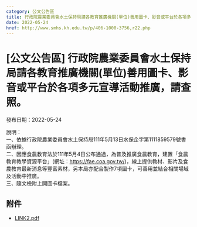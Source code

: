 ```yaml
---
category: 公文公告區
title: 行政院農業委員會水土保持局請各教育推廣機關(單位)善用圖卡、影音或平台於各項多元宣導活動推廣，請查照。
date: 2022-05-24
href: http://www.smhs.kh.edu.tw/p/406-1000-3756,r22.php
---
```


# [公文公告區] 行政院農業委員會水土保持局請各教育推廣機關(單位)善用圖卡、影音或平台於各項多元宣導活動推廣，請查照。

發布日期：2022-05-24

說明：  
一、依據行政院農業委員會水土保持局111年5月13日水保企字第1111859579號書函辦理。  
二、因應食農教育法於111年5月4日公布通過，為普及推廣食農教育，建置「食農教育教學資源平台」(網址：https://fae.coa.gov.tw/)，線上提供教材、影片及食農教育最新消息等豐富素材，另本局亦配合製作7項圖卡，可善用並結合相關場域及活動中推廣。  
三、隨文檢附上開圖卡檔案。

## 附件

- [LINK2.pdf](https://www.smhs.kh.edu.tw/var/file/0/1000/attach/70/pta_3526_8619788_86413.pdf)
